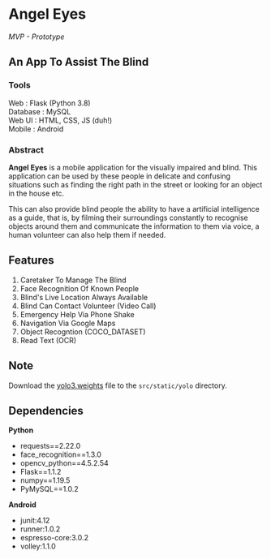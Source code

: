 # Angel Eyes
*MVP - Prototype*
## An App To Assist The Blind
### Tools
Web : Flask (Python 3.8)<br>
Database : MySQL<br>
Web UI : HTML, CSS, JS (duh!)<br>
Mobile : Android

### Abstract

**Angel Eyes** is a mobile application for the visually impaired and blind. This
application can be used by these people in delicate and confusing situations
such as finding the right path in the street or looking for an object in the house etc.

This can also provide blind people the ability to have a artificial intelligence
as a guide, that is, by filming their surroundings constantly to recognise objects around them and communicate the information to them via voice, a human volunteer can also help them if needed.

## Features
1. Caretaker To Manage The Blind
2. Face Recognition Of Known People
3. Blind's Live Location Always Available
4. Blind Can Contact Volunteer (Video Call) 
5. Emergency Help Via Phone Shake
6. Navigation Via Google Maps
7. Object Recogntion (COCO_DATASET)
8. Read Text (OCR)

## Note
Download the [yolo3.weights](https://pjreddie.com/media/files/yolov3.weights) file to the  `src/static/yolo` directory.

## Dependencies 
**Python**
- requests==2.22.0
- face_recognition==1.3.0
- opencv_python==4.5.2.54
- Flask==1.1.2
- numpy==1.19.5
- PyMySQL==1.0.2

**Android**
- junit:4.12
- runner:1.0.2
- espresso-core:3.0.2
- volley:1.1.0